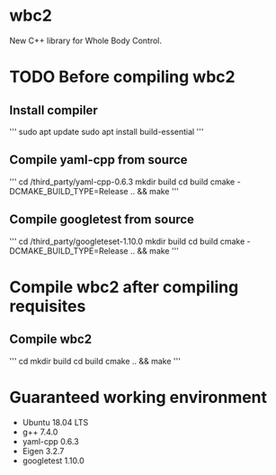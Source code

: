 # wbc2
New C++ library for Whole Body Control.

# TODO Before compiling wbc2
## Install compiler
'''
sudo apt update
sudo apt install build-essential
'''

## Compile yaml-cpp from source
'''
cd <path-to-wbc2>/third_party/yaml-cpp-0.6.3
mkdir build
cd build
cmake -DCMAKE_BUILD_TYPE=Release .. && make
'''

## Compile googletest from source
'''
cd <path-to-wbc2>/third_party/googleteset-1.10.0
mkdir build
cd build
cmake -DCMAKE_BUILD_TYPE=Release .. && make
'''

# Compile wbc2 after compiling requisites
## Compile wbc2
'''
cd <path-to-wbc2>
mkdir build
cd build
cmake .. && make
'''

# Guaranteed working environment
* Ubuntu 18.04 LTS
* g++ 7.4.0
* yaml-cpp 0.6.3
* Eigen 3.2.7
* googletest 1.10.0